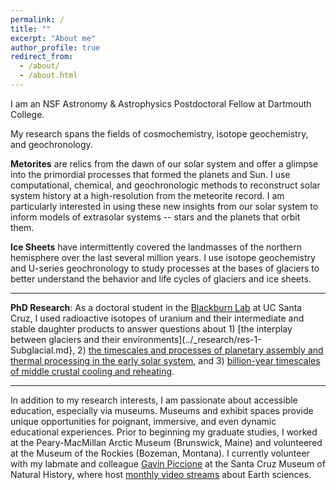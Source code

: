 ```yaml
---
permalink: /
title: ""
excerpt: "About me"
author_profile: true
redirect_from: 
  - /about/
  - /about.html
---
```

I am an NSF Astronomy & Astrophysics Postdoctoral Fellow at Dartmouth College.

My research spans the fields of cosmochemistry, isotope geochemistry, and geochronology. 

**Metorites** are relics from the dawn of our solar system and offer a glimpse into the primordial processes that formed the planets and Sun. I use computational, chemical, and geochronologic methods to reconstruct solar system history at a high-resolution from the meteorite record. I am particularly interested in using these new insights from our solar system to inform models of extrasolar systems -- stars and the planets that orbit them.

**Ice Sheets** have intermittently covered the landmasses of the northern hemisphere over the last several million years. I use isotope geochemistry and U-series geochronology to study processes at the bases of glaciers to better understand the behavior and life cycles of glaciers and ice sheets.

---
**PhD Research**: As a doctoral student in the [Blackburn Lab](https://ucscgeochronology.sites.ucsc.edu/) at UC Santa Cruz, I used radioactive isotopes of uranium and their intermediate and stable daughter products to answer questions about 1) [the interplay between glaciers and their environments](../_research/res-1-Subglacial.md},  2) [the timescales and processes of planetary assembly and thermal processing in the early solar system](../_research/res-2-chondrite.md), and 3) [billion-year timescales of middle crustal cooling and reheating](res-3-thermochron.md).

---
In addition to my research interests, I am passionate about accessible education, especially via museums. Museums and exhibit spaces provide unique opportunities for poignant, immersive, and even dynamic educational experiences. Prior to beginning my graduate studies, I  worked at the Peary-MacMillan Arctic Museum (Brunswick, Maine) and volunteered at the Museum of the Rockies (Bozeman, Montana). I currently volunteer with my labmate and colleague [Gavin Piccione](https://gavinpiccione.github.io/) at the Santa Cruz Museum of Natural History, where host [monthly video streams](https://www.santacruzmuseum.org/category/rockin-pop-up/) about Earth sciences.

